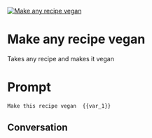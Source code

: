 
[![Make any recipe vegan](https://flow-prompt-covers.s3.us-west-1.amazonaws.com/icon/Flat/i19.png)]()
# Make any recipe vegan 
Takes any recipe and makes it vegan

# Prompt

```
Make this recipe vegan  {{var_1}}
```

## Conversation





